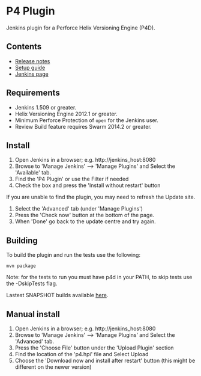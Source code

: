 # P4 Plugin
Jenkins plugin for a Perforce Helix Versioning Engine (P4D).

## Contents

* [Release notes](https://github.com/jenkinsci/p4-plugin/blob/master/RELEASE.md)
* [Setup guide](https://github.com/jenkinsci/p4-plugin/blob/master/SETUP.md)
* [Jenkins page](https://wiki.jenkins-ci.org/display/JENKINS/P4+Plugin)

## Requirements

* Jenkins 1.509 or greater.
* Helix Versioning Engine 2012.1 or greater.
* Minimum Perforce Protection of `open` for the Jenkins user.
* Review Build feature requires Swarm 2014.2 or greater.

## Install

1. Open Jenkins in a browser; e.g. http://jenkins_host:8080
2. Browse to 'Manage Jenkins' --> 'Manage Plugins' and Select the 'Available' tab.
3. Find the 'P4 Plugin' or use the Filter if needed
4. Check the box and press the 'Install without restart' button

If you are unable to find the plugin, you may need to refresh the Update site.

1. Select the 'Advanced' tab (under 'Manage Plugins')
2. Press the 'Check now' button at the bottom of the page.
3. When 'Done' go back to the update centre and try again.

## Building

To build the plugin and run the tests use the following:

	mvn package
  
Note: for the tests to run you must have p4d in your PATH, to skip tests use the -DskipTests flag.

Lastest SNAPSHOT builds available [here](https://jenkins.ci.cloudbees.com/job/plugins/job/p4-plugin/lastBuild/org.jenkins-ci.plugins$p4/).

## Manual install

1. Open Jenkins in a browser; e.g. http://jenkins_host:8080
2. Browse to 'Manage Jenkins' --> 'Manage Plugins’ and Select the 'Advanced' tab.
3. Press the 'Choose File' button under the 'Upload Plugin' section
4. Find the location of the 'p4.hpi' file and Select Upload
5. Choose the 'Download now and install after restart' button (this might be different on the newer version)

